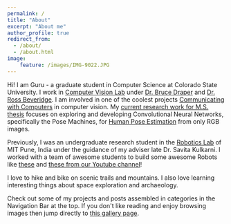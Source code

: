 ```yaml
---
permalink: /
title: "About"
excerpt: "About me"
author_profile: true
redirect_from: 
  - /about/
  - /about.html
image:
    feature: /images/IMG-9022.JPG
---
```



Hi! I am Guru - a graduate student in Computer Science at Colorado State University. I work in [Computer Vision Lab](https://www.cs.colostate.edu/~vision/) under [Dr. Bruce Draper](https://www.cs.colostate.edu/~draper/index.php) and [Dr. Ross Beveridge](https://www.cs.colostate.edu/~ross/index.php).
I am involved in one of the coolest projects [Communicating with Computers](https://www.cs.colostate.edu/~draper/CwC.php) in computer vision.
My [current research work for M.S. thesis](https://gurumulay.github.io/vision/vision-0/) focuses on exploring and developing Convolutional Neural Networks, specifically the Pose Machines, for [Human Pose Estimation](https://en.wikipedia.org/wiki/Articulated_body_pose_estimation) from only RGB images.

Previously, I was an undergraduate research student in the [Robotics Lab](http://robocon.in/) of MIT Pune, India under
the guidance of my adviser late Dr. Savita Kulkarni. I worked with a team of awesome students to build some awesome
Robots like [these](http://robocon.in/photos/2013-2/) and [these from our Youtube channel](https://www.youtube.com/user/MITRobocon)!

I love to hike and bike on scenic trails and mountains. I also love learning interesting things about space exploration and archaeology.

Check out some of my projects and posts assembled in categories in the Navigation Bar at the top. If you don't like reading and enjoy browsing images then jump directly to [this gallery page](https://gurumulay.github.io/gallery/).

